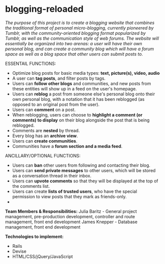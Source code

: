 # blogging-reloaded
_The purpose of this project is to create a blogging website that combines the traditional format of personal micro-blogging, currently pioneered by Tumblr, with the community-oriented blogging format popularized by Tumblr, as well as the communication style of web forums. The website will essentially be organized into two arenas: a user will have their own personal blog, and can create a community blog which will have a forum space as well as a blog space that other users can submit posts to._

ESSENTAIL FUNCTIONS:
* Optimize blog posts for basic media types: **text, picture(s), video, audio**
* A user can **tag posts**, and filter posts by tags.
* Users can **follow other blogs** and communities, and new posts from these entities will show up in a feed on the user's homepage.
* Users can **reblog** a post from someone else's personal blog onto their own personal blog, with a notation that it has been reblogged (as opposed to an original post from the user).
* Users can **comment** on a post.
* When reblogging, users can choose to **highlight a comment (or comments) to display** on their blog alongside the post that is being reblogged.
* Comments are **nested** by thread.
* Every blog has an **archive view**.
* Users can **create communities**.
* Communities have a **forum section and a media feed**.

ANCILLARY/OPTIONAL FUNCTIONS:
* Users can **ban** other users from following and contacting their blog.
* Users can **send private messages** to other users, which will be stored as a conversation thread in their inbox.
* Users can **upvote comments** so that they will be displayed at the top of the comments list.
* Users can create **lists of trusted users**, who have the special permission to view posts that they mark as friends-only.
* 

**Team Members & Responsibilities:**
Julia Baritz - General project management, pre-production development, controller and route management, front end development
James Knepper - Database management, front end development

**Technologies to implement:**
* Rails
* Devise
* HTML/CSS/jQuery/JavaScript
